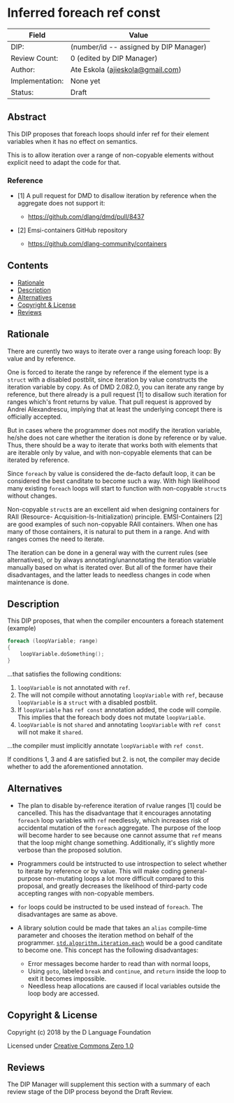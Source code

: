 # Inferred foreach ref const

| Field           | Value                                                           |
|-----------------|-----------------------------------------------------------------|
| DIP:            | (number/id -- assigned by DIP Manager)                          |
| Review Count:   | 0 (edited by DIP Manager)                                       |
| Author:         | Ate Eskola (ajieskola@gmail.com)                                |
| Implementation: | None yet                                                        |
| Status:         | Draft                                                           |

## Abstract

This DIP proposes that foreach loops should infer ref for their element variables when
it has no effect on semantics.

This is to allow iteration over a range of non-copyable elements without explicit need
to adapt the code for that.

### Reference

- [1] A pull request for DMD to disallow iteration by reference when the aggregate
 does not support it:
    * https://github.com/dlang/dmd/pull/8437

- [2] Emsi-containers GitHub repository
    * https://github.com/dlang-community/containers

## Contents
* [Rationale](#rationale)
* [Description](#description)
* [Alternatives](#alternatives)
* [Copyright & License](#copyright--license)
* [Reviews](#reviews)

## Rationale

There are curently two ways to iterate over a range using foreach loop: By value and
by reference.

One is forced to iterate the range by reference if the element type is a `struct` with
a disabled postblit, since iteration by value constructs the iteration variable by
copy. As of DMD 2.082.0, you can iterate any range by reference, but there already
is a pull request [1] to disallow such iteration for ranges which's front returns
by value. That pull request is approved by Andrei Alexandrescu, implying that
at least the underlying concept there is officially accepted.

But in cases where the programmer does not modify the iteration variable, he/she does
not care whether the iteration is done by reference or by value. Thus, there should
be a way to iterate that works both with elements that are iterable only by
value, and with non-copyable elements that can be iterated by reference.

Since `foreach` by value is considered the de-facto default loop, it can be considered
the best canditate to become such a way. With high likelihood many existing `foreach`
loops will start to function with non-copyable `struct`s without changes.

Non-copyable `struct`s are an excellent aid when designing containers for RAII (Resource-
Acquisition-Is-Initialization) principle. EMSI-Containers [2] are good examples of such
non-copyable RAII containers. When one has many of those containers, it is natural to
put them in a range. And with ranges comes the need to iterate.

The iteration can be done in a general way with the current rules (see alternatives),
or by always annotating/unannotating the iteration variable manually based on what is
iterated over. But all of the former have their disadvantages, and the latter leads
to needless changes in code when maintenance is done.

## Description

This DIP proposes, that when the compiler encounters a foreach statement
(example)

```D
foreach (loopVariable; range)
{
    loopVariable.doSomething();
}
```

...that satisfies the following conditions:

1. `loopVariable` is not annotated with `ref`.
2. The will not compile without annotating `loopVariable` with `ref`, because
    `loopVariable` is a `struct` with a disabled postblit.
3. If `loopVariable` has `ref const` annotation added, the code will compile.
    This implies that the foreach body does not mutate `loopVariable`.
4. `loopVariable` is not `shared` and annotating `loopVariable` with `ref const`
    will not make it `shared`.

...the compiler must implicitly annotate `loopVariable` with `ref const`.

If conditions 1, 3 and 4 are satisfied but 2. is not, the compiler may decide
whether to add the aforementioned annotation.

## Alternatives

- The plan to disable by-reference iteration of rvalue ranges [1] could be cancelled.
    This has the disadvantage that it encourages annotating `foreach` loop variables
    with `ref` needlessly, which increases risk of accidental mutation of the `foreach`
    aggregate. The purpose of the loop will become harder to see because one cannot
    assume that `ref` means that the loop might change something. Additionally, it's
    slightly more verbose than the proposed solution.

- Programmers could be intstructed to use introspection to select whether to iterate by
    reference or by value. This will make coding general-purpose non-mutating loops a
    lot more difficult compared to this proposal, and greatly decreases the likelihood
    of third-party code accepting ranges with non-copyable members.

- `for` loops could be instructed to be used instead of `foreach`. The disadvantages
    are same as above.

- A library solution could be made that takes an `alias` compile-time parameter and
    chooses the iteration method on behalf of the programmer.
    [`std.algorithm.iteration.each`](https://dlang.org/phobos/std_algorithm_iteration.html#.each)
    would be a good canditate to become one. This concept has the following disadvantages:
    - Error messages become harder to read than with normal loops,
    - Using `goto`, labeled `break` and `continue`, and `return` inside the loop to exit
        it becomes impossible.
    - Needless heap allocations are caused if local variables outside the loop body
        are accessed.


## Copyright & License

Copyright (c) 2018 by the D Language Foundation

Licensed under [Creative Commons Zero 1.0](https://creativecommons.org/publicdomain/zero/1.0/legalcode.txt)

## Reviews

The DIP Manager will supplement this section with a summary of each review stage
of the DIP process beyond the Draft Review.
